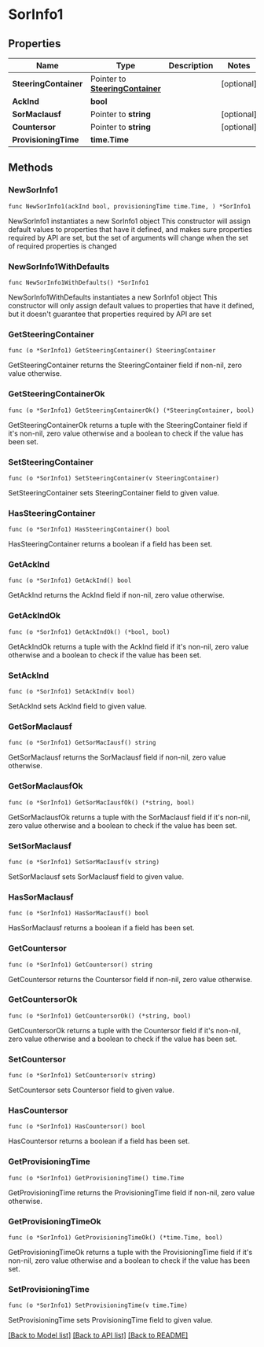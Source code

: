 # SorInfo1

## Properties

Name | Type | Description | Notes
------------ | ------------- | ------------- | -------------
**SteeringContainer** | Pointer to [**SteeringContainer**](SteeringContainer.md) |  | [optional] 
**AckInd** | **bool** |  | 
**SorMacIausf** | Pointer to **string** |  | [optional] 
**Countersor** | Pointer to **string** |  | [optional] 
**ProvisioningTime** | **time.Time** |  | 

## Methods

### NewSorInfo1

`func NewSorInfo1(ackInd bool, provisioningTime time.Time, ) *SorInfo1`

NewSorInfo1 instantiates a new SorInfo1 object
This constructor will assign default values to properties that have it defined,
and makes sure properties required by API are set, but the set of arguments
will change when the set of required properties is changed

### NewSorInfo1WithDefaults

`func NewSorInfo1WithDefaults() *SorInfo1`

NewSorInfo1WithDefaults instantiates a new SorInfo1 object
This constructor will only assign default values to properties that have it defined,
but it doesn't guarantee that properties required by API are set

### GetSteeringContainer

`func (o *SorInfo1) GetSteeringContainer() SteeringContainer`

GetSteeringContainer returns the SteeringContainer field if non-nil, zero value otherwise.

### GetSteeringContainerOk

`func (o *SorInfo1) GetSteeringContainerOk() (*SteeringContainer, bool)`

GetSteeringContainerOk returns a tuple with the SteeringContainer field if it's non-nil, zero value otherwise
and a boolean to check if the value has been set.

### SetSteeringContainer

`func (o *SorInfo1) SetSteeringContainer(v SteeringContainer)`

SetSteeringContainer sets SteeringContainer field to given value.

### HasSteeringContainer

`func (o *SorInfo1) HasSteeringContainer() bool`

HasSteeringContainer returns a boolean if a field has been set.

### GetAckInd

`func (o *SorInfo1) GetAckInd() bool`

GetAckInd returns the AckInd field if non-nil, zero value otherwise.

### GetAckIndOk

`func (o *SorInfo1) GetAckIndOk() (*bool, bool)`

GetAckIndOk returns a tuple with the AckInd field if it's non-nil, zero value otherwise
and a boolean to check if the value has been set.

### SetAckInd

`func (o *SorInfo1) SetAckInd(v bool)`

SetAckInd sets AckInd field to given value.


### GetSorMacIausf

`func (o *SorInfo1) GetSorMacIausf() string`

GetSorMacIausf returns the SorMacIausf field if non-nil, zero value otherwise.

### GetSorMacIausfOk

`func (o *SorInfo1) GetSorMacIausfOk() (*string, bool)`

GetSorMacIausfOk returns a tuple with the SorMacIausf field if it's non-nil, zero value otherwise
and a boolean to check if the value has been set.

### SetSorMacIausf

`func (o *SorInfo1) SetSorMacIausf(v string)`

SetSorMacIausf sets SorMacIausf field to given value.

### HasSorMacIausf

`func (o *SorInfo1) HasSorMacIausf() bool`

HasSorMacIausf returns a boolean if a field has been set.

### GetCountersor

`func (o *SorInfo1) GetCountersor() string`

GetCountersor returns the Countersor field if non-nil, zero value otherwise.

### GetCountersorOk

`func (o *SorInfo1) GetCountersorOk() (*string, bool)`

GetCountersorOk returns a tuple with the Countersor field if it's non-nil, zero value otherwise
and a boolean to check if the value has been set.

### SetCountersor

`func (o *SorInfo1) SetCountersor(v string)`

SetCountersor sets Countersor field to given value.

### HasCountersor

`func (o *SorInfo1) HasCountersor() bool`

HasCountersor returns a boolean if a field has been set.

### GetProvisioningTime

`func (o *SorInfo1) GetProvisioningTime() time.Time`

GetProvisioningTime returns the ProvisioningTime field if non-nil, zero value otherwise.

### GetProvisioningTimeOk

`func (o *SorInfo1) GetProvisioningTimeOk() (*time.Time, bool)`

GetProvisioningTimeOk returns a tuple with the ProvisioningTime field if it's non-nil, zero value otherwise
and a boolean to check if the value has been set.

### SetProvisioningTime

`func (o *SorInfo1) SetProvisioningTime(v time.Time)`

SetProvisioningTime sets ProvisioningTime field to given value.



[[Back to Model list]](../README.md#documentation-for-models) [[Back to API list]](../README.md#documentation-for-api-endpoints) [[Back to README]](../README.md)


